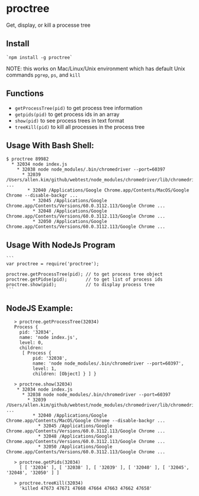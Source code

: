 proctree
=========

Get, display, or kill a processe tree

## Install

    `npm install -g proctree`

NOTE: this works on Mac/Linux/Unix environment which has default Unix commands `pgrep`, `ps`, and `kill`

## Functions 

  * `getProcessTree(pid)` to get process tree information
  * `getpids(pid)` to get process ids in an array
  * `show(pid)` to see process trees in text format
  * `treeKill(pid)` to kill all processes in the process tree

## Usage With Bash Shell: 
    
    $ proctree 89982
      * 32034 node index.js
        * 32038 node node_modules/.bin/chromedriver --port=60397
          * 32039 /Users/allen.kim/github/webtest/node_modules/chromedriver/lib/chromedriver/ch ...
            * 32040 /Applications/Google Chrome.app/Contents/MacOS/Google Chrome --disable-backgr ...
              * 32045 /Applications/Google Chrome.app/Contents/Versions/60.0.3112.113/Google Chrome ...
              * 32048 /Applications/Google Chrome.app/Contents/Versions/60.0.3112.113/Google Chrome ...
              * 32050 /Applications/Google Chrome.app/Contents/Versions/60.0.3112.113/Google Chrome ...
  
## Usage With NodeJs Program
    ```
    var proctree = require('proctree');
      
    proctree.getProcessTree(pid); // to get process tree object
    proctree.getPidse(pid);       // to get list of process ids
    proctree.show(pid);           // to display process tree
    ```

## NodeJS Example: 
```
   > proctree.getProcessTree(32034)
   Process {
     pid: '32034',
     name: 'node index.js',
     level: 0,
     children:
      [ Process {
          pid: '32038',
          name: 'node node_modules/.bin/chromedriver --port=60397',
          level: 1,
          children: [Object] } ] }

   > proctree.show(32034)
    * 32034 node index.js
      * 32038 node node_modules/.bin/chromedriver --port=60397
        * 32039 /Users/allen.kim/github/webtest/node_modules/chromedriver/lib/chromedriver/ch ...
          * 32040 /Applications/Google Chrome.app/Contents/MacOS/Google Chrome --disable-backgr ...
            * 32045 /Applications/Google Chrome.app/Contents/Versions/60.0.3112.113/Google Chrome ...
            * 32048 /Applications/Google Chrome.app/Contents/Versions/60.0.3112.113/Google Chrome ...
            * 32050 /Applications/Google Chrome.app/Contents/Versions/60.0.3112.113/Google Chrome ...

   > proctree.getPids(32034)
     [ [ '32034' ], [ '32038' ], [ '32039' ], [ '32040' ], [ '32045', '32048', '32050' ] ]

   > proctree.treeKill(32034)
     'killed 47673 47671 47668 47664 47663 47662 47658'
```

